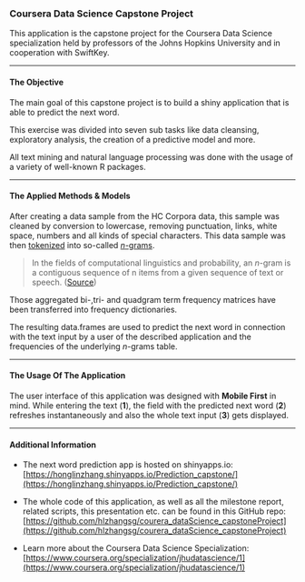 ### Coursera Data Science Capstone Project


This application is the capstone project for the Coursera Data Science specialization held by professors of the Johns Hopkins University and in cooperation with SwiftKey.


******

#### The Objective

The main goal of this capstone project is to build a shiny application that is able to predict the next word. 

This exercise was divided into seven sub tasks like data cleansing, exploratory analysis, the creation of a predictive model and more.

All text mining and natural language processing was done with the usage of a variety of well-known R packages.

******

#### The Applied Methods & Models

After creating a data sample from the HC Corpora data, this sample was cleaned by conversion to lowercase, removing punctuation, links, white space, numbers and all kinds of special characters.
This data sample was then [tokenized](http://en.wikipedia.org/wiki/Tokenization_%28lexical_analysis%29) into so-called [*n*-grams](http://en.wikipedia.org/wiki/N-gram). 
> In the fields of computational linguistics and probability, an *n*-gram is a contiguous sequence of n items from a given sequence of text or speech. ([Source](http://en.wikipedia.org/wiki/N-gram))


Those aggregated bi-,tri- and quadgram term frequency matrices have been transferred into frequency dictionaries.

The resulting data.frames are used to predict the next word in connection with the text input by a user of the described application and the frequencies of the underlying *n*-grams table.

******

#### The Usage Of The Application


The user interface of this application was designed with **Mobile First** in mind. While entering the text (**1**), the field with the predicted next word (**2**) refreshes instantaneously and  also the whole text input (**3**) gets displayed.

******

#### Additional Information


* The next word prediction app is hosted on shinyapps.io: [https://honglinzhang.shinyapps.io/Prediction_capstone/](https://honglinzhang.shinyapps.io/Prediction_capstone/)

* The whole code of this application, as well as all the milestone report, related scripts, this presentation  etc. can be found in this GitHub repo: [https://github.com/hlzhangsg/courera_dataScience_capstoneProject](https://github.com/hlzhangsg/courera_dataScience_capstoneProject)

* Learn more about the Coursera Data Science Specialization: [https://www.coursera.org/specialization/jhudatascience/1](https://www.coursera.org/specialization/jhudatascience/1)
